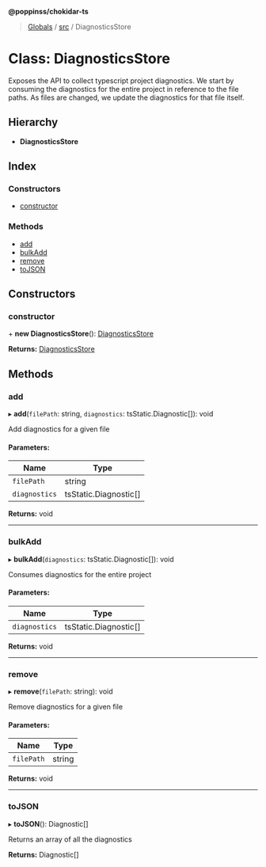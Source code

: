 **@poppinss/chokidar-ts**

> [Globals](../README.md) / [src](../modules/src.md) / DiagnosticsStore

# Class: DiagnosticsStore

Exposes the API to collect typescript project diagnostics. We start by
consuming the diagnostics for the entire project in reference to the
file paths. As files are changed, we update the diagnostics for
that file itself.

## Hierarchy

* **DiagnosticsStore**

## Index

### Constructors

* [constructor](src.diagnosticsstore.md#constructor)

### Methods

* [add](src.diagnosticsstore.md#add)
* [bulkAdd](src.diagnosticsstore.md#bulkadd)
* [remove](src.diagnosticsstore.md#remove)
* [toJSON](src.diagnosticsstore.md#tojson)

## Constructors

### constructor

\+ **new DiagnosticsStore**(): [DiagnosticsStore](src.diagnosticsstore.md)

**Returns:** [DiagnosticsStore](src.diagnosticsstore.md)

## Methods

### add

▸ **add**(`filePath`: string, `diagnostics`: tsStatic.Diagnostic[]): void

Add diagnostics for a given file

#### Parameters:

Name | Type |
------ | ------ |
`filePath` | string |
`diagnostics` | tsStatic.Diagnostic[] |

**Returns:** void

___

### bulkAdd

▸ **bulkAdd**(`diagnostics`: tsStatic.Diagnostic[]): void

Consumes diagnostics for the entire project

#### Parameters:

Name | Type |
------ | ------ |
`diagnostics` | tsStatic.Diagnostic[] |

**Returns:** void

___

### remove

▸ **remove**(`filePath`: string): void

Remove diagnostics for a given file

#### Parameters:

Name | Type |
------ | ------ |
`filePath` | string |

**Returns:** void

___

### toJSON

▸ **toJSON**(): Diagnostic[]

Returns an array of all the diagnostics

**Returns:** Diagnostic[]
